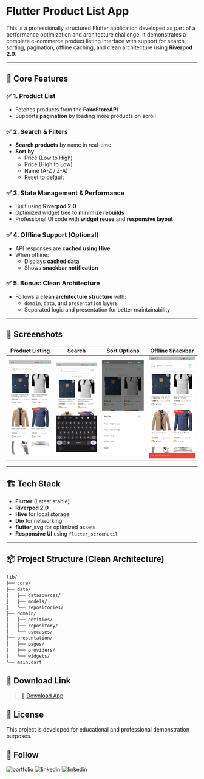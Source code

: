 
# Flutter Product List App

This is a professionally structured Flutter application developed as part of a performance optimization and architecture challenge. It demonstrates a complete e-commerce product listing interface with support for search, sorting, pagination, offline caching, and clean architecture using **Riverpod 2.0**.

---

## 🔧 Core Features

### ✅ 1. Product List
- Fetches products from the **FakeStoreAPI**
- Supports **pagination** by loading more products on scroll

### ✅ 2. Search & Filters
- **Search products** by name in real-time
- **Sort by**:
  - Price (Low to High)
  - Price (High to Low)
  - Name (A-Z / Z-A)
  - Reset to default

### ✅ 3. State Management & Performance
- Built using **Riverpod 2.0**
- Optimized widget tree to **minimize rebuilds**
- Professional UI code with **widget reuse** and **responsive layout**

### ✅ 4. Offline Support (Optional)
- API responses are **cached using Hive**
- When offline:
  - Displays **cached data**
  - Shows **snackbar notification**

### ✅ 5. Bonus: Clean Architecture
- Follows a **clean architecture structure** with:
  - `domain`, `data`, and `presentation` layers
  - Separated logic and presentation for better maintainability

---

## 🧪 Screenshots

| Product Listing | Search | Sort Options | Offline Snackbar |
|-----------------|--------|--------------|------------------|
| ![Product List](screenshots/home.jpg) | ![Search](screenshots/search.jpg) | ![Sort](screenshots/sortby.jpg) | ![Offline](screenshots/offline.jpg) |


---

## 🏗️ Tech Stack

- **Flutter** (Latest stable)
- **Riverpod 2.0**
- **Hive** for local storage
- **Dio** for networking
- **flutter_svg** for optimized assets
- **Responsive UI** using `flutter_screenutil`

---

## 📦 Project Structure (Clean Architecture)

```
lib/
├── core/
├── data/
│   ├── datasources/
│   ├── models/
│   └── repositories/
├── domain/
│   ├── entities/
│   ├── repository/
│   └── usecases/
├── presentation/
│   ├── pages/
│   ├── providers/
│   └── widgets/
└── main.dart
```




## 📢 Download Link

> 🔗 [Download App](https://github.com/arrahmanbd/qtec_flutter_task/releases/download/release/app-release.apk)

## 📃 License

This project is developed for educational and professional demonstration purposes. 

## 🚀  Follow
[![portfolio](https://img.shields.io/badge/bio-000?style=for-the-badge&logo=ko-fi&logoColor=white)](https://arrahmanbd.github.io/)
[![linkedin](https://img.shields.io/badge/linkedin-0A66C2?style=for-the-badge&logo=linkedin&logoColor=white)](https://www.linkedin.com/in/arrahmanbd)
[![linkedin](https://img.shields.io/badge/Github-22272e?style=for-the-badge&logo=github&logoColor=white)](https://www.github.com/arrahmanbd)


